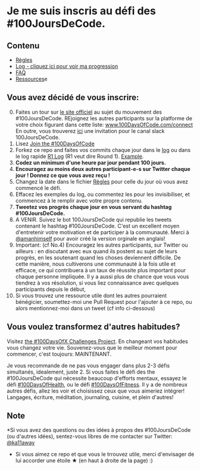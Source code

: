 # Je me suis inscris au défi des #100JoursDeCode.

## Contenu
* [Règles](regles.md)
* [Log - cliquez ici pour voir ma progression](log.md)
* [FAQ](FAQ.md)
* [Ressources](ressources.md)e

## Vous avez décidé de vous inscrire:
0. Faites un tour sur [le site officiel](http://100daysofcode.com/) au sujet du mouvement des #100JoursDeCode. REjoignez les autres participants sur la platforme de votre choix figurant dans cette liste: www.100DaysOfCode.com/connect 
En outre,  vous trouverez [ici](https://join.slack.com/t/100xcode/shared_invite/enQtMjgyNTAzOTIwODM3LWJiZmIyYThhMmUyYzA3MmQyNDdjNWEwNjdiMWYyM2QwMzg3YjJlOWIzNzg2ZWVmY2M4ZGI5MDQ1NTgzM2Y3MjU) une invitation pour le canal slack 100JoursDeCode.
1. Lisez [Join the #100DaysOfCode](https://medium.freecodecamp.com/join-the-100daysofcode-556ddb4579e4)
2. Forkez ce repo and faites vos commits chaque jour dans le [log](log.md) ou dans le log rapide [R1 Log](r1-log.md) (R1 veut dire Round 1). [Example](https://github.com/Kallaway/100-days-kallaway-log).
3. **Codez un minimum d'une heure par jour pendant 100 jours.**
4. **Encouragez au moins deux autres participant-e-s sur Twitter chaque jour ! Donnez ce que vous avez reçu !**
5. Changez la date dans le fichier [Règles](regles.md) pour celle du jour où vous avez commencé le défi.
6. Effacez les exemples du log, ou commentez les pour les invisibiliser, et commencez à le remplir avec votre propre contenu. 
7. **Tweetez vos progrès chaque jour en vous servant du hashtag #100JoursDeCode.**
8. A VENIR. Suivez le bot 100JoursDeCode qui republie les tweets contenant le hashtag #100JoursDeCode. C'est un excellent moyen d'entretenir votre motivation et de participer à la communauté. Merci à [@amanhimself](https://twitter.com/amanhimself) pour avoir créé la version orginale en anglais!
9. Important: (cf No.4) Encouragez les autres participants, sur Twitter ou ailleurs : en discutant avec eux quand ils postent au sujet de leurs progrès, en les soutenant quand les choses deviennent difficile. De cette manière, nous cultiverons une communauté à la fois utile et efficace, ce qui contribuera à un taux de réussite plus important pour chaque personne impliquée. Il y a aussi plus de chance que vous vous tiendrez à vos résolution, si vous liez connaissance avec quelques participants depuis le début,
10. Si vous trouvez une ressource utile dont les autres pourraient bénégicier, soumettez-moi une Pull Request pour l'ajouter à ce repo, ou alors mentionnez-moi dans un tweet (cf info ci-dessous)

## Vous voulez transformez d'autres habitudes? 
Visitez [the #100DaysOfX Challenges Project](http://100daysofx.com/). En changeant vos habitudes vous changez votre vie. Souvenez-vous que le meilleur moment pour commencer, c'est toujours: MAINTENANT.

Je vous recommande de ne pas vous engager dans plus 2-3 défis simultanés, idealement, juste 2. Si vous faites le défi des  the #100JoursDeCode qui nécessite beaucoup d'efforts mentaux, essayez le défi [#100DaysOfHealth](http://100daysofx.com/where-x-is/health/), ou le défi [#100DaysOfFitness](http://100daysofx.com/challenges/). Il y a de nombreux autres défis, allez les voir et choisissez ceux que vous aimeriez intégrer! Langages, écriture, méditation, journaling, cuisine, et plein d'autres! 

## Note
*Si vous avez des questions ou des idées à propos des #100JoursDeCode (ou d'autres idées), sentez-vous libres de me contacter sur Twitter: [@ka11away](https://twitter.com/ka11away)
* Si vous aimez ce repo et que vous le trrouvez utile, merci d'envisager de lui accorder une étoile &#9733; (en haut à droite de la page) :)
